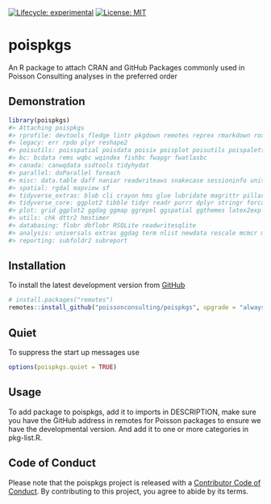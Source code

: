 
<!-- README.md is generated from README.Rmd. Please edit that file -->
<!-- badges: start -->

[![Lifecycle:
experimental](https://img.shields.io/badge/lifecycle-experimental-orange.svg)](https://lifecycle.r-lib.org/articles/stages.html#experimental)
[![License:
MIT](https://img.shields.io/badge/License-MIT-green.svg)](https://opensource.org/licenses/MIT)
<!-- badges: end -->

# poispkgs

An R package to attach CRAN and GitHub Packages commonly used in Poisson
Consulting analyses in the preferred order

## Demonstration

``` r
library(poispkgs)
#> Attaching poispkgs
#> rprofile: devtools fledge lintr pkgdown remotes reprex rmarkdown roxygen2md styler testthat usethis
#> legacy: err rpdo plyr reshape2
#> poisutils: poisspatial poisdata poisix poisplot poisutils poispalette
#> bc: bcdata rems wqbc wqindex fishbc fwapgr fwatlasbc
#> canada: canwqdata ssdtools tidyhydat
#> parallel: doParallel foreach
#> misc: data.table daff naniar readwriteaws snakecase sessioninfo units yesno
#> spatial: rgdal mapview sf
#> tidyverse_extras: blob cli crayon hms glue lubridate magrittr pillar readxl rlang dm tidyplus
#> tidyverse_core: ggplot2 tibble tidyr readr purrr dplyr stringr forcats
#> plot: grid ggplot2 ggdag ggmap ggrepel ggspatial ggthemes latex2exp scales viridis tinter
#> utils: chk dttr2 hmstimer
#> databasing: flobr dbflobr RSQLite readwritesqlite
#> analysis: universals extras ggdag term nlist newdata rescale mcmcr mcmcderive mcmcdata mbr tmbr smbr jmbr
#> reporting: subfoldr2 subreport
```

## Installation

To install the latest development version from
[GitHub](https://github.com/poissonconsulting/poispkgs)

``` r
# install.packages("remotes")
remotes::install_github("poissonconsulting/poispkgs", upgrade = "always")
```

## Quiet

To suppress the start up messages use

``` r
options(poispkgs.quiet = TRUE)
```

## Usage

To add package to poispkgs, add it to imports in DESCRIPTION, make sure
you have the GitHub address in remotes for Poisson packages to ensure we
have the developmental version. And add it to one or more categories in
pkg-list.R.

## Code of Conduct

Please note that the poispkgs project is released with a [Contributor
Code of
Conduct](https://contributor-covenant.org/version/2/0/CODE_OF_CONDUCT.html).
By contributing to this project, you agree to abide by its terms.

